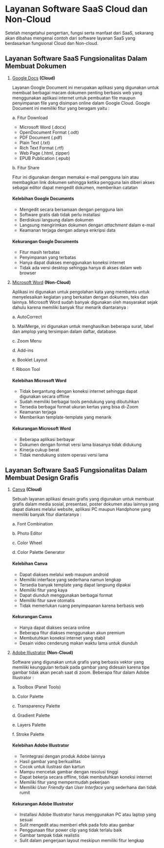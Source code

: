 # Layanan Software SaaS Cloud dan Non-Cloud
Setelah mengetahui pengertian, fungsi serta manfaat dari SaaS, sekarang akan dibahas mengenai contoh dari software layanan SaaS yang berdasarkan fungsional Cloud dan Non-cloud.

## Layanan Software SaaS Fungsionalitas Dalam Membuat Dokumen
1. [Google Docs](https://www.google.com/docs/about/) **(Cloud)**

   Layanan Google Document ini merupakan aplikasi yang digunakan untuk membuat berbagai macam dokumen penting berbasis web yang menggunakan aplikasi internet untuk pembuatan file maupun penyimpanan file yang disimpan online dalam Google Cloud. Google Document ini memiliki fitur yang beragam yaitu :
   
   
   a. Fitur Download
      
      - Microsoft Word (.docx)
      - OpenDocument Format (.odt)
      - PDF Document (.pdf)
      - Plain Text (.txt)
      - Rich Text Format (.rtf)
      - Web Page (.html, zipper)
      - EPUB Publication (.epub)
   
   
   b. Fitur Share
               
      Fitur ini digunakan dengan memakai e-mail pengguna lain atau membagikan link dokumen sehingga ketika pengguna lain diberi akses sebagai editor dapat mengedit dokumen, memberikan catatan

    #### Kelebihan Google Documents

      - Mengedit secara bersamaan dengan pengguna lain
      - Software gratis dab tidak perlu installasi
      - Berdiskusi langsung dalam dokumen
      - Langsung mengirimkan dokumen dengan *attachment* dalam e-mail
      - Keamanan terjaga dengan adanya enkripsi data

    #### Kekurangan Google Documents

      - Fitur masih terbatas
      - Penyimpanan yang terbatas
      - Hanya dapat diakses menggunakan koneksi internet
      - Tidak ada versi desktop sehingga hanya di akses dalam web browser


2. [Microsoft Word](https://www.microsoft.com/en-us/microsoft-365/word?activetab=tabs%3afaqheaderregion3) **(Non-Cloud)**

  
   Aplikasi ini digunakan untuk pengolahan kata yang membantu untuk menyelesaikan kegiatan yang berkaitan dengan dokumen, teks dan lainnya. Microsoft Word sudah banyak digunakan oleh masyarakat sejak dahulu karena memiliki banyak fitur menarik diantaranya :

   
   a. AutoCorrect
   
   b. MailMerge, ini digunakan untuk menghasilkan beberapa surat, label dan amplop yang tersimpan dalam daftar, database.
   
   c. Zoom Menu
   
   d. Add-ins
   
   e. Booklet Layout
   
   f. Riboon Tool
    
     #### Kelebihan Microsoft Word
      - Tidak bergantung dengan koneksi internet sehingga dapat digunakan secara offline
      - Sudah memiliki berbagai tools pendukung yang dibutuhkan
      - Tersedia berbagai format ukuran kertas yang bisa di-Zoom
      - Keamanan terjaga
      - Memberikan template-template yang menarik

     #### Kekurangan Microsoft Word
      - Beberapa aplikasi berbayar 
      - Dokumen dengan format versi lama biasanya tidak didukung
      - Kinerja cukup berat
      - Tidak mendukung sistem operasi versi lama
## Layanan Software SaaS Fungsionalitas Dalam Membuat Design Grafis
1. [Canva](https://www.canva.com/id_id/) **(Cloud)**
   
   Sebuah layanan aplikasi desain grafis yang digunakan untuk membuat grafis dalam media sosial, presentasi, poster dokumen atau lainnya yang dapat diakses melalui website, aplikasi PC maupun Handphone yang memiliki banyak fitur diantaranya :
   
   a. Font Combination
   
   b. Photo Editor
   
   c. Color Wheel
   
   d. Color Palette Generator
   
    #### Kelebihan Canva
      - Dapat diakses melalui web maupum android
      - Memiliki interface yang sederhana namun lengkap
      - Tersedia banyak template yang dapat langsung dipakai
      - Memiliki fitur yang kaya
      - Dapat diunduh menggunakan berbagai format
      - Memiliki fitur save otomatis
      - Tidak memerlukan ruang penyimpaanan karena berbasis web

    #### Kekurangan Canva
      - Hanya dapat diakses secara online
      - Beberapa fitur diakses menggunakan akun premium
      - Membutuhkan koneksi internet yang stabil
      - Desain video cenderung makan waktu lama untuk diunduh

2. [Adobe Illustrator](https://www.adobe.com/products/illustrator/free-trial-download.html) **(Non-Cloud)**
  
    
    Software yang digunakan untuk grafis yang berbasis vektor yang memiliki keunggulan terbaik pada gambar yang didesain karena tipe gambar tidak akan pecah saat di zoom. Beberapa fitur dalam Adobe Illustrator :

   a. Toolbox (Panel Tools) 
   
   b. Color Palette

   c. Transparency Palette

   d. Gradient Palette

   e. Layers Palette
   
   f. Stroke Palette
   
   #### Kelebihan Adobe Illustrator
   
   - Terintegrasi dengan produk Adobe lainnya
   - Hasil gambar yang berkualitas
   - Cocok untuk ilustrasi dan kartun
   - Mampu mencetak gambar dengan resolusi tinggi
   - Dapat bekerja secara offline, tidak membutuhkan koneksi internet
   - Memiliki fitur yang mempermudah pekerjaan
   - Memiliki *User Friendly* dan *User Interface* yang sederhana dan tidak rumit
 
   #### Kekurangan Adobe Illustrator
   
   - Installasi Adobe Illustrator harus menggunakan PC atau laptop yang sesuai
   - Sulit mengedit atau memberi efek pada foto atau gambar
   - Penggunaan fitur power clip yang tidak terlalu baik
   - Gambar tampak tidak realistis
   - Sulit dalam pengerjaan layout meskipun memiliki fitur lengkap 
